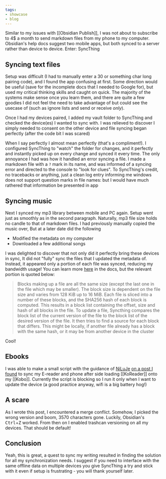 ```yaml
---
tags:
- showcase
- blog
---
```


Similar to my issues with [[Obsidian Publish]], I was not about to subscribe to 4$ a month to send markdown files from my phone to my computer. Obsidian's help docs suggest two mobile apps, but both synced to a server rather than device to device. Enter: SyncThing

## Syncing text files

Setup was difficult (I had to manually enter a 30 or something char long pairing code), and I found the app confusing at first. Some direction would be useful (save for the incomplete docs that I needed to Google for), but used my critical thinking skills and caught on quick. The majority of the systems make sense once you learn them, and there are quite a few goodies I did not feel the need to take advantage of but could see the usecase of (such as ignore lists and send or receive *only*).

Once I had my devices paired, I added my vault folder to SyncThing and checked the device(es) I wanted to sync with. I was relieved to discover I simply needed to consent on the other device and file syncing began perfectly (after the code bit I was scared)

When I say perfectly I almost mean perfectly (that's a compliment!). I configured SyncThing to "watch" the folder for changes, and it perfectly and instantly picked up on every change and synced it every time. The only annoyance I had was how it handled an error syncing a file. I made a markdown file with a `?` mark in its name, and was informed of a syncing error and directed to the console to "look for clues". To SyncThing's credit, no tracebacks or anything, just a clean log entry informing me windows does not support question marks in file names: but I would have much rathered that information be presented in app

## Syncing music

Next I synced my mp3 library between mobile and PC again. Setup went just as smoothly as in the second paragraph. Naturally, mp3 file size holds no candle to that of markdown files. I had previously manually copied the music over, But at a later date did the following

- Modified the metadata on my computer
- Downloaded a few additional songs

I was delighted to discover that not only did it perfectly bring these devices in sync, It did not "fully" sync the files that I updated the metadata of. Instead, it appeared only a portion of each file was synced, reducing my bandwidth usage! You can learn more [here](https://docs.syncthing.net/users/syncing.html) in the docs, but the relevant portion is quoted below:

> Blocks making up a file are all the same size (except the last one in the file which may be smaller). The block size is dependent on the file size and varies from 128 KiB up to 16 MiB. Each file is sliced into a number of these blocks, and the SHA256 hash of each block is computed. This results in a block list containing the offset, size and hash of all blocks in the file.
   To update a file, Syncthing compares the block list of the current version of the file to the block list of the desired version of the file. It then tries to find a source for each block that differs. This might be locally, if another file already has a block with the same hash, or it may be from another device in the cluster

Cool!

## Ebooks

I was able to make a small script with the guidance of [NiLuJe](https://www.mobileread.com/forums/member.php?u=69624) [on a post I found](https://www.mobileread.com/forums/showthread.php?t=330426) to sync my E-reader and phone after side loading [[KoReader]] onto my [[Kobo]]. Currently the script is blocking so I run it only when I want to update the device (a good practice anyway, wifi is a big battery hog!)

## A scare

As I wrote this post, I encountered a merge conflict. Somehow, I picked the wrong version and boom, 3570 characters gone. Luckily, Obsidian's <kbd>Ctrl</kbd>+<kbd>Z</kbd> worked. From then on I enabled trashcan versioning on all my devices. That should be default!

## Conclusion

Yeah, this is great, a quest to sync my writing resulted in finding the solution for all my synchronization needs. I suggest if you need to interface with the same offline data on multiple devices you give SyncThing a try and stick with it even if setup is frustrating - you will thank yourself later.